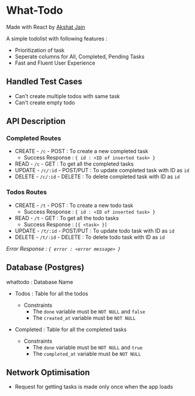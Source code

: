 # What-Todo

Made with React by [Akshat Jain](https://www.linkedin.com/in/iamakshtjain)

A simple todolist with following features :

- Prioritization of task
- Seperate columns for All, Completed, Pending Tasks
- Fast and Fluent User Experience

## Handled Test Cases
- Can't create multiple todos with same task
- Can't create empty todo

## API Description

### Completed Routes
- CREATE - `/c` - POST : To create a new completed task
    - Success Response : `{ id : <ID of inserted task> }`
- READ - `/c` - GET : To get all the completed tasks
- UPDATE - `/c/:id` - POST/PUT : To update completed task with ID as `id`
- DELETE - `/c/:id` - DELETE : To delete completed task with ID as `id`

### Todos Routes
- CREATE - `/t` - POST : To create a new todo task
    - Success Response : `{ id : <ID of inserted task> }`
- READ - `/t` - GET : To get all the todo tasks
    - Success Response : `[{ <task> }]`
- UPDATE - `/t/:id` - POST/PUT : To update todo task with ID as `id`
- DELETE - `/t/:id` - DELETE : To delete todo task with ID as `id`

*Error Response : `{ error : <error message> }`*

## Database (Postgres)

whattodo : Database Name

- Todos : Table for all the todos
    - Constraints
        - The `done` variable must be `NOT NULL` and `false`
        - The `created_at` variable must be `NOT NULL`

- Completed : Table for all the completed tasks
    - Constraints
        - The `done` variable must be `NOT NULL` and `true`
        - The `completed_at` variable must be `NOT NULL`

## Network Optimisation
- Request for getting tasks is made only once when the app loads 

